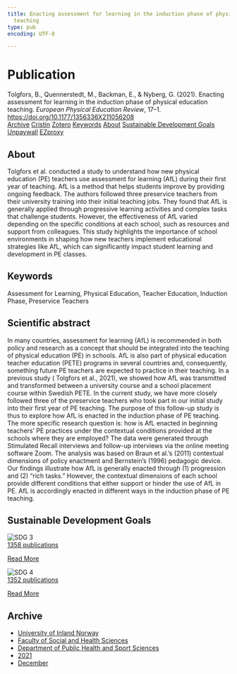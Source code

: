 ```yaml
---
title: Enacting assessment for learning in the induction phase of physical education
  teaching
type: pub
encoding: UTF-8

---
```

<h1>Publication</h1>
<article id="csl-bib-container-5BKP56T9" class="csl-bib-container">
  <div class="csl-bib-body"> <div class="csl-entry">Tolgfors, B., Quennerstedt, M., Backman, E., &#38; Nyberg, G. (2021). Enacting assessment for learning in the induction phase of physical education teaching. <i>European Physical Education Review</i>, 17–1. <a href="https://doi.org/10.1177/1356336X211056208">https://doi.org/10.1177/1356336X211056208</a></div> </div>
  <div class="csl-bib-buttons">
    <a href="#taxonomy-article-5BKP56T9" alt="archive" class="csl-bib-button">Archive</a>
    <a href="https://app.cristin.no/results/show.jsf?id=1969726" alt="Cristin" class="csl-bib-button">Cristin</a>
    <a href="http://zotero.org/groups/5881554/items/5BKP56T9" alt="Zotero" class="csl-bib-button">Zotero</a>
    <a href="#keywords-article-5BKP56T9" alt="keywords" class="csl-bib-button">Keywords</a>
    <a href="#about-article-5BKP56T9" alt="about_pub" class="csl-bib-button">About</a>
    <a href="#sdg-article-5BKP56T9" alt="sdg" class="csl-bib-button">Sustainable Development Goals</a>
    <a href="https://journals.sagepub.com/doi/pdf/10.1177/1356336X211056208" alt="Unpaywall" class="csl-bib-button">Unpaywall</a>
    <a href="https://journals.sagepub.com/doi/pdf/10.1177/1356336X211056208" alt="EZproxy" class="csl-bib-button">EZproxy</a>
  </div>
  <div id="csl-bib-meta-container-5BKP56T9"></div>
</article>
<div id="csl-bib-meta-5BKP56T9" class="csl-bib-meta">
  <article id="about-article-5BKP56T9" class="about_pub-article">
    <h1>About</h1>
    Tolgfors et al. conducted a study to understand how new physical education (PE) teachers use assessment for learning (AfL) during their first year of teaching. AfL is a method that helps students improve by providing ongoing feedback. The authors followed three preservice teachers from their university training into their initial teaching jobs. They found that AfL is generally applied through progressive learning activities and complex tasks that challenge students. However, the effectiveness of AfL varied depending on the specific conditions at each school, such as resources and support from colleagues. This study highlights the importance of school environments in shaping how new teachers implement educational strategies like AfL, which can significantly impact student learning and development in PE classes.
  </article>
  <article id="keywords-article-5BKP56T9" class="keywords-article">
    <h1>Keywords</h1>
    Assessment for Learning, Physical Education, Teacher Education, Induction Phase, Preservice Teachers
  </article>
  <article id="abstract-article-5BKP56T9" class="abstract-article">
    <h1>Scientific abstract</h1>
    In many countries, assessment for learning (AfL) is recommended in both policy and research as a concept that should be integrated into the teaching of physical education (PE) in schools. AfL is also part of physical education teacher education (PETE) programs in several countries and, consequently, something future PE teachers are expected to practice in their teaching. In a previous study ( Tolgfors et al., 2021), we showed how AfL was transmitted and transformed between a university course and a school placement course within Swedish PETE. In the current study, we have more closely followed three of the preservice teachers who took part in our initial study into their first year of PE teaching. The purpose of this follow-up study is thus to explore how AfL is enacted in the induction phase of PE teaching. The more specific research question is: how is AfL enacted in beginning teachers’ PE practices under the contextual conditions provided at the schools where they are employed? The data were generated through Stimulated Recall interviews and follow-up interviews via the online meeting software Zoom. The analysis was based on Braun et al.’s (2011) contextual dimensions of policy enactment and Bernstein’s (1996) pedagogic device. Our findings illustrate how AfL is generally enacted through (1) progression and (2) “rich tasks.” However, the contextual dimensions of each school provide different conditions that either support or hinder the use of AfL in PE. AfL is accordingly enacted in different ways in the induction phase of PE teaching.
  </article>
  <article id="sdg-article-5BKP56T9" class="sdg-article">
    <h1>Sustainable Development Goals</h1>
    <div class="sdg-container"><div id="sdg3" class="sdg">
        <img src="{{< params subfolder >}}images/sdg/sdg03_en.png" class="image" alt="SDG 3">
        <div class="sdg-overlay">
          <a href="/en/archive/?key=?sdg=3#archive" class="sdg-publication-count"><span>1358</span> publications</a>
          <p><a href="https://sdgs.un.org/goals/goal3" class="sdg-read-more">Read More</a></p>
        </div>
      </div> <div id="sdg4" class="sdg">
        <img src="{{< params subfolder >}}images/sdg/sdg04_en.png" class="image" alt="SDG 4">
        <div class="sdg-overlay">
          <a href="/en/archive/?key=?sdg=4#archive" class="sdg-publication-count"><span>1352</span> publications</a>
          <p><a href="https://sdgs.un.org/goals/goal4" class="sdg-read-more">Read More</a></p>
        </div>
      </div></div>
  </article>
  <article id="taxonomy-article-5BKP56T9" class="taxonomy-article">
    <h1>Archive</h1>
    <ul>
      <li>
        <a href="/en/archive/?key=3DCRN523">University of Inland Norway</a>
      </li>
      <li>
        <a href="/en/archive/?key=IDKFS3MX">Faculty of Social and Health Sciences</a>
      </li>
      <li>
        <a href="/en/archive/?key=FJXE3Z8X">Department of Public Health and Sport Sciences</a>
      </li>
      <li>
        <a href="/en/archive/?key=HKMXV8PC">2021</a>
      </li>
      <li>
        <a href="/en/archive/?key=8A5VC22B">December</a>
      </li>
    </ul>
  </article>
</div>
